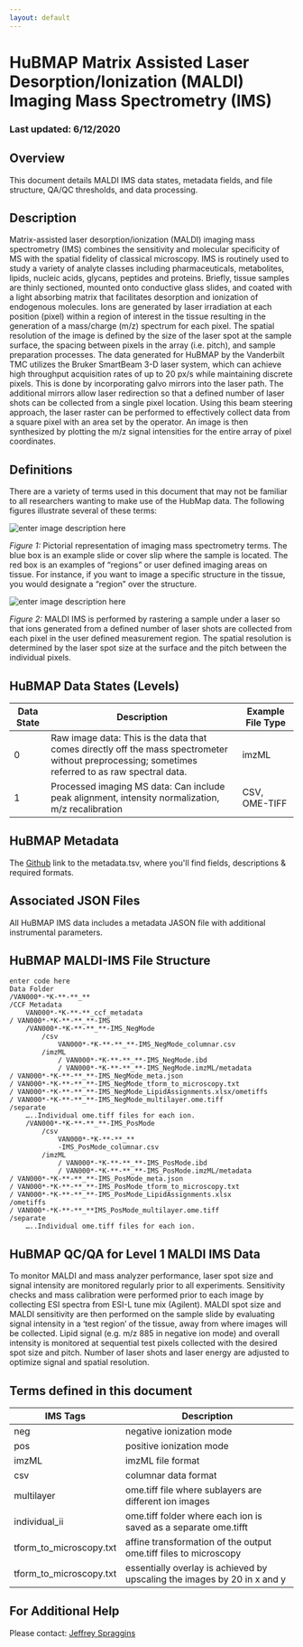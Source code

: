 ```yaml
---
layout: default
---
```

# HuBMAP Matrix Assisted Laser Desorption/Ionization (MALDI) Imaging Mass Spectrometry (IMS)

### Last updated: 6/12/2020

## Overview 
This document details MALDI IMS data states, metadata fields, and file structure, QA/QC thresholds, and data processing.

## Description
Matrix-assisted laser desorption/ionization (MALDI) imaging mass spectrometry (IMS) combines the sensitivity and molecular specificity of MS with the spatial fidelity of classical microscopy. IMS is routinely used to study a variety of analyte classes including pharmaceuticals, metabolites, lipids, nucleic acids, glycans, peptides and proteins. Briefly, tissue samples are thinly sectioned, mounted onto conductive glass slides, and coated with a light absorbing matrix that facilitates desorption and ionization of endogenous molecules. Ions are generated by laser irradiation at each position (pixel) within a region of interest in the tissue resulting in the generation of a mass/charge (m/z) spectrum for each pixel. The spatial resolution of the image is defined by the size of the laser spot at the sample surface, the spacing between pixels in the array (i.e. pitch), and sample preparation processes. The data generated for HuBMAP by the Vanderbilt TMC utilizes the Bruker SmartBeam 3-D laser system, which can achieve high throughput acquisition rates of up to 20 px/s while maintaining discrete pixels. This is done by incorporating galvo mirrors into the laser path. The additional mirrors allow laser redirection so that a defined number of laser shots can be collected from a single pixel location. Using this beam steering approach, the laser raster can be performed to effectively collect data from a square pixel with an area set by the operator.  An image is then synthesized by plotting the m/z signal intensities for the entire array of pixel coordinates.

## Definitions 
There are a variety of terms used in this document that may not be familiar to all researchers wanting to make use of the HubMap data. The following figures illustrate several of these terms:

![enter image description here](/assays/images/maldi1.png)

*Figure 1:* Pictorial representation of imaging mass spectrometry terms. The blue box is an example slide or cover slip where the sample is located. The red box is an examples of “regions” or user defined imaging areas on tissue. For instance, if you want to image a specific structure in the tissue, you would designate a “region” over the structure.

  
  
![enter image description here](/assays/images/maldi2.png)

*Figure 2:* MALDI IMS is performed by rastering a sample under a laser so that ions generated from a defined number of laser shots are collected from each pixel in the user defined measurement region. The spatial resolution is determined by the laser spot size at the surface and the pitch between the individual pixels.


## HuBMAP  Data States (Levels)

| Data State | Description | Example File Type |
|---|---|---|
|  0 | Raw image data: This is the data that comes directly off the mass spectrometer without preprocessing; sometimes referred to as raw spectral data.| imzML|
| 1 |  Processed imaging MS data: Can include peak alignment, intensity normalization, m/z recalibration |  CSV, OME-TIFF|

## HuBMAP Metadata

The [Github](https://github.com/hubmapconsortium/ingest-validation-tools/tree/master/docs/maldiims) link to the metadata.tsv, where you'll find fields, descriptions & required  formats. 

## Associated JSON Files
All HuBMAP IMS data includes a metadata JASON file with additional instrumental parameters.


## HuBMAP MALDI-IMS File Structure

    enter code here
    Data Folder
    /VAN000*-*K-**-**_**
	/CCF Metadata
		VAN000*-*K-**-**_ccf_metadata
	/ VAN000*-*K-**-**_**-IMS
		/VAN000*-*K-**-**_**-IMS_NegMode
			/csv
				VAN000*-*K-**-**_**-IMS_NegMode_columnar.csv
			/imzML
				/ VAN000*-*K-**-**_**-IMS_NegMode.ibd
				/ VAN000*-*K-**-**_**-IMS_NegMode.imzML/metadata
	/ VAN000*-*K-**-**_**-IMS_NegMode_meta.json
	/ VAN000*-*K-**-**_**-IMS_NegMode_tform_to_microscopy.txt
	/ VAN000*-*K-**-**_**-IMS_NegMode_LipidAssignments.xlsx/ometiffs
	/ VAN000*-*K-**-**_**-IMS_NegMode_multilayer.ome.tiff
	/separate
		…..Individual ome.tiff files for each ion.
		/VAN000*-*K-**-**_**-IMS_PosMode
			/csv
				VAN000*-*K-**-**_**
				-IMS_PosMode_columnar.csv
			/imzML
				/ VAN000*-*K-**-**_**-IMS_PosMode.ibd
				/ VAN000*-*K-**-**_**-IMS_PosMode.imzML/metadata
	/ VAN000*-*K-**-**_**-IMS_PosMode_meta.json
	/ VAN000*-*K-**-**_**-IMS_PosMode_tform_to_microscopy.txt
	/ VAN000*-*K-**-**_**-IMS_PosMode_LipidAssignments.xlsx
	/ometiffs
	/ VAN000*-*K-**-**_**IMS_PosMode_multilayer.ome.tiff
	/separate
		…..Individual ome.tiff files for each ion.


## HuBMAP QC/QA for Level 1 MALDI IMS Data
To monitor MALDI and mass analyzer performance, laser spot size and signal intensity are monitored regularly prior to all experiments. Sensitivity checks and mass calibration were performed prior to each image by collecting ESI spectra from ESI-L tune mix (Agilent). MALDI spot size and MALDI sensitivity are then performed on the sample slide by evaluating signal intensity in a ‘test region’ of the tissue, away from where images will be collected. Lipid signal (e.g. m/z 885 in negative ion mode) and overall intensity is monitored at sequential test pixels collected with the desired spot size and pitch. Number of laser shots and laser energy are adjusted to optimize signal and spatial resolution.

## Terms defined in this document

| IMS Tags | Description |
|---|---|
|neg|negative ionization mode|
|pos|positive ionization mode|
|imzML|imzML file format|
|csv|columnar data format|
|multilayer|ome.tiff file where sublayers are different ion images|
|individual_ii|ome.tiff folder where each ion is saved as a separate ome.tifft|
| tform_to_microscopy.txt | affine transformation of the output ome.tiff files to microscopy |
| tform_to_microscopy.txt |essentially overlay is achieved by upscaling the images by 20 in x and y|


## For Additional Help
Please contact: [Jeffrey Spraggins](mailto:jeff.spraggins@Vanderbilt.Edu) 

